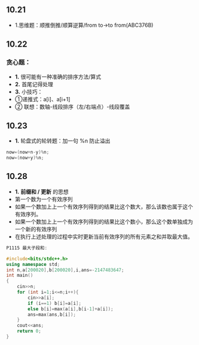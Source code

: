 ## 10.21
- 1.思维题：顺推倒推/顺算逆算/from to->to from(ABC376B)
## 10.22
### 贪心题：
- **1.** 很可能有一种准确的排序方法/算式
- **2.** 首尾记得处理
- **3.** 小技巧：
- ①递推式：a[i]、a[i+1]
- ② 联想：数轴-线段排序（左/右端点）-线段覆盖
## 10.23
- **1.** 轮盘式的轮转题：加一句 %n 防止溢出
```cpp
now=(now+n-y)%n;
now=(now+y)%n;
```
## 10.28
- **1.** **前缀和 / 更新** 的思想
- 第一个数为一个有效序列
- 如果一个数加上上一个有效序列得到的结果比这个数大，那么该数也属于这个有效序列。
- 如果一个数加上上一个有效序列得到的结果比这个数小，那么这个数单独成为一个新的有效序列
- 在执行上述处理的过程中实时更新当前有效序列的所有元素之和并取最大值。
```cpp
P1115 最大子段和:

#include<bits/stdc++.h>
using namespace std;
int n,a[200020],b[200020],i,ans=-2147483647;
int main()
{
	cin>>n;
	for (int i=1;i<=n;i++){
		cin>>a[i];
		if (i==1) b[i]=a[i];
		else b[i]=max(a[i],b[i-1]+a[i]);
		ans=max(ans,b[i]);
	}
	cout<<ans;
	return 0;
}
```
